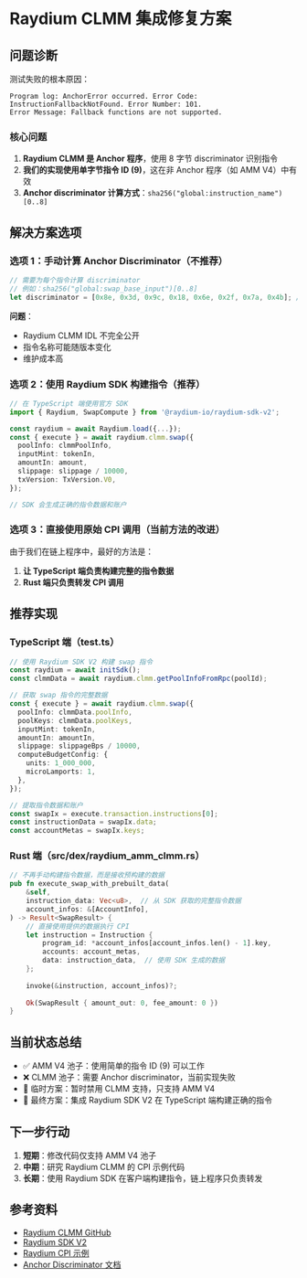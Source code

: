 # Raydium CLMM 集成修复方案

## 问题诊断

测试失败的根本原因：
```
Program log: AnchorError occurred. Error Code: InstructionFallbackNotFound. Error Number: 101. 
Error Message: Fallback functions are not supported.
```

### 核心问题

1. **Raydium CLMM 是 Anchor 程序**，使用 8 字节 discriminator 识别指令
2. **我们的实现使用单字节指令 ID (9)**，这在非 Anchor 程序（如 AMM V4）中有效
3. **Anchor discriminator 计算方式**：`sha256("global:instruction_name")[0..8]`

## 解决方案选项

### 选项 1：手动计算 Anchor Discriminator（不推荐）
```rust
// 需要为每个指令计算 discriminator
// 例如：sha256("global:swap_base_input")[0..8]
let discriminator = [0x8e, 0x3d, 0x9c, 0x18, 0x6e, 0x2f, 0x7a, 0x4b]; // 示例
```

**问题**：
- Raydium CLMM IDL 不完全公开
- 指令名称可能随版本变化
- 维护成本高

### 选项 2：使用 Raydium SDK 构建指令（推荐）
```typescript
// 在 TypeScript 端使用官方 SDK
import { Raydium, SwapCompute } from '@raydium-io/raydium-sdk-v2';

const raydium = await Raydium.load({...});
const { execute } = await raydium.clmm.swap({
  poolInfo: clmmPoolInfo,
  inputMint: tokenIn,
  amountIn: amount,
  slippage: slippage / 10000,
  txVersion: TxVersion.V0,
});

// SDK 会生成正确的指令数据和账户
```

### 选项 3：直接使用原始 CPI 调用（当前方法的改进）

由于我们在链上程序中，最好的方法是：

1. **让 TypeScript 端负责构建完整的指令数据**
2. **Rust 端只负责转发 CPI 调用**

## 推荐实现

###  TypeScript 端（test.ts）

```typescript
// 使用 Raydium SDK V2 构建 swap 指令
const raydium = await initSdk();
const clmmData = await raydium.clmm.getPoolInfoFromRpc(poolId);

// 获取 swap 指令的完整数据
const { execute } = await raydium.clmm.swap({
  poolInfo: clmmData.poolInfo,
  poolKeys: clmmData.poolKeys,
  inputMint: tokenIn,
  amountIn: amountIn,
  slippage: slippageBps / 10000,
  computeBudgetConfig: {
    units: 1_000_000,
    microLamports: 1,
  },
});

// 提取指令数据和账户
const swapIx = execute.transaction.instructions[0];
const instructionData = swapIx.data;
const accountMetas = swapIx.keys;
```

### Rust 端（src/dex/raydium_amm_clmm.rs）

```rust
// 不再手动构建指令数据，而是接收预构建的数据
pub fn execute_swap_with_prebuilt_data(
    &self,
    instruction_data: Vec<u8>,  // 从 SDK 获取的完整指令数据
    account_infos: &[AccountInfo],
) -> Result<SwapResult> {
    // 直接使用提供的数据执行 CPI
    let instruction = Instruction {
        program_id: *account_infos[account_infos.len() - 1].key,
        accounts: account_metas,
        data: instruction_data,  // 使用 SDK 生成的数据
    };
    
    invoke(&instruction, account_infos)?;
    
    Ok(SwapResult { amount_out: 0, fee_amount: 0 })
}
```

## 当前状态总结

- ✅ AMM V4 池子：使用简单的指令 ID (9) 可以工作
- ❌ CLMM 池子：需要 Anchor discriminator，当前实现失败
- 🔄 临时方案：暂时禁用 CLMM 支持，只支持 AMM V4
- 🎯 最终方案：集成 Raydium SDK V2 在 TypeScript 端构建正确的指令

## 下一步行动

1. **短期**：修改代码仅支持 AMM V4 池子
2. **中期**：研究 Raydium CLMM 的 CPI 示例代码
3. **长期**：使用 Raydium SDK 在客户端构建指令，链上程序只负责转发

## 参考资料

- [Raydium CLMM GitHub](https://github.com/raydium-io/raydium-clmm)
- [Raydium SDK V2](https://github.com/raydium-io/raydium-sdk-V2)
- [Raydium CPI 示例](https://github.com/raydium-io/raydium-cpi)
- [Anchor Discriminator 文档](https://www.anchor-lang.com/docs/the-accounts-struct)
